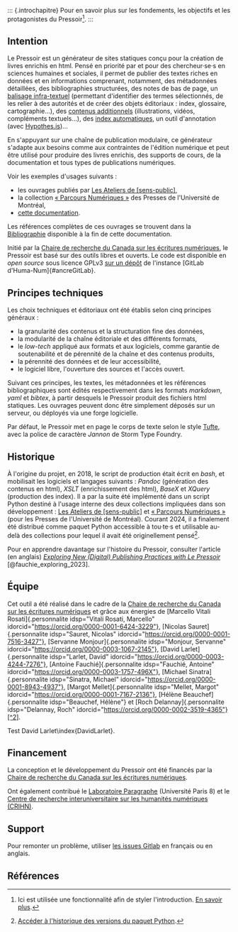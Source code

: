 <!--
Questions / À faire :

- Valider le texte (notamment principes techniques)
- Ajouter des noms dans l'équipe ? Les classer par ordre alpha ?
- Ajouter autres contributeurs dans les financeurs ?

-->

::: {.introchapitre}
Pour en savoir plus sur les fondements, les objectifs et les protagonistes du Pressoir[^3].
:::

## Intention

Le Pressoir est un générateur de sites statiques conçu pour la création de livres enrichis en html. Pensé en priorité par et pour des chercheur·se·s en sciences humaines et sociales, il permet de publier des textes riches en données et en informations comprenant, notamment, des métadonnées détaillées, des bibliographies structurées, des notes de bas de page, un [balisage infra-textuel](chapitre3.html#balisage-infra-textuel) (permettant d'identifier des termes sélectionnés, de les relier à des autorités et de créer des objets éditoriaux&nbsp;: index, glossaire, cartographie...), des [contenus additionnels](chapitre3.html#contenus-additionnels) (illustrations, vidéos, compléments textuels...), des [index automatiques](chapitre3.html#index), un outil d'annotation (avec [Hypothes.is](https://web.hypothes.is/))...

En s'appuyant sur une chaîne de publication modulaire, ce générateur s'adapte aux besoins comme aux contraintes de l'édition numérique et peut être utilisé pour produire des livres enrichis, des supports de cours, de la documentation et tous types de publications numériques.

Voir les exemples d'usages suivants&nbsp;:

- les ouvrages publiés par [Les Ateliers de \[sens-public\]](https://ateliers.sens-public.org/),
- la collection [«&nbsp;Parcours Numériques&nbsp;»](http://parcoursnumeriques-pum.ca/) des Presses de l'Université de Montréal,
- [cette documentation](https://pressoir.org/).

Les références complètes de ces ouvrages se trouvent dans la [Bibliographie](bibliographie.html) disponible à la fin de cette documentation. <!-- Ajouter les liens vers les ouvrages ? -->

Initié par la [Chaire de recherche du Canada sur les écritures numériques](https://www.ecrituresnumeriques.ca/fr), le Pressoir est basé sur des outils libres et ouverts.
Le code est disponible en *open source* sous licence GPLv3 [sur un dépôt](https://gitlab.huma-num.fr/ecrinum/pressoir/) de l'instance [GitLab d'Huma-Num]{#ancreGitLab}.



## Principes techniques

Les choix techniques et éditoriaux ont été établis selon cinq principes généraux&nbsp;:

- la granularité des contenus et la structuration fine des données,
- la modularité de la chaîne éditoriale et des différents formats,
- le _low-tech_ appliqué aux formats et aux logiciels, comme garantie de soutenabilité et de pérennité de la chaîne et des contenus produits,
- la pérennité des données et de leur accessibilité,
- le logiciel libre, l'ouverture des sources et l'accès ouvert.

Suivant ces principes, les textes, les métadonnées et les références bibliographiques sont édités respectivement dans les formats _markdown_, _yaml_ et _bibtex_, à partir desquels le Pressoir produit des fichiers html statiques. Les ouvrages peuvent donc être simplement déposés sur un serveur, ou déployés via une forge logicielle.

Par défaut, le Pressoir met en page le corps de texte selon le style [Tufte](https://edwardtufte.github.io/tufte-css/), avec la police de caractère *Jannon* de Storm Type Foundry.


## Historique


À l'origine du projet, en 2018, le script de production était écrit en _bash_, et mobilisait les logiciels et langages suivants&nbsp;: _Pandoc_ (génération des contenus en html), _XSLT_ (enrichissement des html), _BaseX_ et _XQuery_ (production des index). Il a par la suite été implémenté dans un script Python destiné à l'usage interne des deux collections impliquées dans son développement&nbsp;: [Les Ateliers de \[sens-public\]](https://ateliers.sens-public.org/) et [«&nbsp;Parcours Numériques&nbsp;»](http://parcoursnumeriques-pum.ca/) (pour les Presses de l'Université de Montréal). Courant 2024, il a finalement été distribué comme paquet Python accessible à tou·te·s et utilisable au-delà des collections pour lequel il avait été originellement pensé[^1].


Pour en apprendre davantage sur l'histoire du Pressoir, consulter l'article (en anglais) [*Exploring New (Digital) Publishing Practices with Le Pressoir*](doi.org/10.54590/pop.2023.006) [@fauchie_exploring_2023].


## Équipe

Cet outil a été réalisé dans le cadre de la [Chaire de recherche du Canada sur les écritures numériques](https://www.ecrituresnumeriques.ca/fr) et grâce aux énergies de [Marcello Vitali Rosati]{.personnalite idsp="Vitali Rosati, Marcello" idorcid="https://orcid.org/0000-0001-6424-3229"}, [Nicolas Sauret]{.personnalite idsp="Sauret, Nicolas" idorcid="https://orcid.org/0000-0001-7516-3427"}, [Servanne Monjour]{.personnalite idsp="Monjour, Servanne" idorcid="https://orcid.org/0000-0003-1067-2145"}, [David Larlet]{.personnalite idsp="Larlet, David" idorcid="https://orcid.org/0000-0003-4244-7276"}, [Antoine Fauchié]{.personnalite idsp="Fauchié, Antoine" idorcid="https://orcid.org/0000-0003-1757-496X"}, [Michael Sinatra]{.personnalite idsp="Sinatra, Michael" idorcid="https://orcid.org/0000-0001-8943-4937"}, [Margot Mellet]{.personnalite idsp="Mellet, Margot" idorcid="https://orcid.org/0000-0001-7167-2136"}, [Hélène Beauchef]{.personnalite idsp="Beauchef, Hélène"} et [Roch Delannay]{.personnalite idsp="Delannay, Roch" idorcid="https://orcid.org/0000-0002-3519-4365"}[^2].

Test David Larlet\index{DavidLarlet}.

## Financement

La conception et le développement du Pressoir ont été financés par la [Chaire de recherche du Canada sur les écritures numériques](https://www.ecrituresnumeriques.ca/fr).

Ont également contribué le [Laboratoire Paragraphe](https://www.univ-paris8.fr/UR-Laboratoire-Paragraphe) (Université Paris 8) et le [Centre de recherche interuniversitaire sur les humanités numériques (CRIHN)](https://www.crihn.org/).


## Support

Pour remonter un problème, utiliser [les issues Gitlab](https://gitlab.huma-num.fr/ecrinum/pressoir/-/issues) en français ou en anglais.

[^1]: [Accéder à l'historique des versions du paquet Python](https://pypi.org/project/pressoir/#history).

[^2]: Le pictogramme [+] indique ici l'utilisation d'une des fonctionnalités développées pour le Pressoir&nbsp;: le balisage infra-textuel qui permet d'identifier des termes sélectionnés (ici, des personnes) et de les associer, notamment, à des autorités (ici, l'identifiant unique [ORCID](https://orcid.org/)). Pour en savoir plus sur cette fonctionnalité, voir la section [«&nbsp;Balisage infra-textuel&nbsp;»](chapitre2.html#balisage-infra-textuel).

[^3]: Ici est utilisée une fonctionnalité afin de styler l'introduction. [En savoir plus](chapitre4.html#styler-une-introduction-de-chapitre).



## Références
